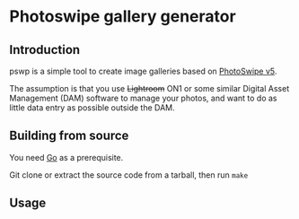 # Photoswipe gallery generator

## Introduction

pswp is a simple tool to create image galleries based on [PhotoSwipe v5](https://photoswipe.com).

The assumption is that you use ~~Lightroom~~ ON1 or some similar Digital Asset
Management (DAM) software to manage your photos, and want to do as little data
entry as possible outside the DAM.

## Building from source

You need [Go](https://golang.org) as a prerequisite.

Git clone or extract the source code from a tarball, then run `make`

## Usage
